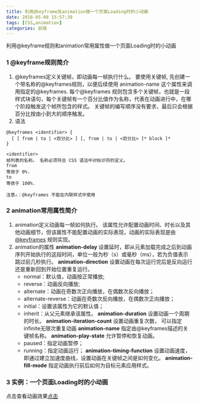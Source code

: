 ```yaml
---
title: 利用@keyframe及animation做一个页面Loading时的小动画
date: 2018-05-08 15:57:39
tags: [CSS,animation]
categories: 前端
---
```


利用@keyframe规则和animation常用属性做一个页面Loading时的小动画
<escape><!-- more --></escape>
### 1  @keyframe规则简介
1. @keyframes定义关键帧，即动画每一帧执行什么。
要使用关键帧, 先创建一个带名称的@keyframes规则，以便后续使用 animation-name 这个属性来调用指定的@keyframes. 每个@keyframes 规则包含多个关键帧，也就是一段样式块语句，每个关键帧有一个百分比值作为名称，代表在动画进行中，在哪个阶段触发这个帧所包含的样式。
关键帧的编写顺序没有要求，最后只会根据百分比按由小到大的顺序触发。
2. 语法
```
@keyframes <identifier> {
  [ [ from | to | <百分比> ] [, from | to | <百分比> ]* block ]*
}

<identifier>
帧列表的名称。 名称必须符合 CSS 语法中对标识符的定义。
from
等效于 0%.
to
等效于 100%.

注意⚠️：@keyframes 不能在内联样式中使用
```

### 2  animation常用属性简介
1. animation定义动画每一帧如何执行。
该属性允许配置动画时间、时长以及其他动画细节，但该属性不能配置动画的实际表现，动画的实际表现是由  [@keyframes](https://developer.mozilla.org/zh-CN/docs/Web/CSS/@keyframes) 规则实现。
2. animation的属性
**animation-delay**
设置延时，即从元素加载完成之后到动画序列开始执行的这段时间，单位一般为秒（s）或毫秒（ms），若为负值表示跳过前几秒执行。
**animation-direction**
设置动画在每次运行完后是反向运行还是重新回到开始位置重复运行。
	* normal：默认值，动画按正常播放;
	* reverse：动画反向播放;
	* alternate：动画在奇数次正向播放，在偶数次反向播放；
	* alternate-reverse：动画在奇数次反向播放，在偶数次正向播放；
	* initial：设置该属性为它的默认值；
	* inherit：从父元素继承该属性。
**animation-duration**
设置动画一个周期的时长。
**animation-iteration-count**
设置动画重复次数， 可以指定infinite无限次重复动画
**animation-name**
指定由@keyframes描述的关键帧名称。
**animation-play-state**
允许暂停和恢复动画。
	* paused：指定动画暂停；
	* running：指定动画运行；
**animation-timing-function**
设置动画速度， 即通过建立加速度曲线，设置动画在关键帧之间是如何变化。
**animation-fill-mode**
指定动画执行前后如何为目标元素应用样式。

### 3  实例：一个页面Loading时的小动画
点击查看动画效果[点击](http://js.jirengu.com/yutoyemoja/3/edit?html,css,output)

